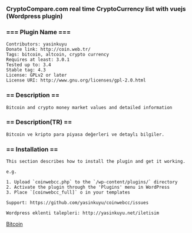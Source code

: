### CryptoCompare.com real time CryptoCurrency list with vuejs (Wordpress plugin)

### === Plugin Name ===
    Contributors: yasinkuyu
    Donate link: http://coin.web.tr/
    Tags: bitcoin, altcoin, crypto currency
    Requires at least: 3.0.1
    Tested up to: 3.4
    Stable tag: 4.3
    License: GPLv2 or later
    License URI: http://www.gnu.org/licenses/gpl-2.0.html


### == Description ==

    Bitcoin and crypto money market values and detailed information

### == Description(TR) ==

    Bitcoin ve kripto para piyasa değerleri ve detaylı bilgiler.

### == Installation ==

    This section describes how to install the plugin and get it working.

    e.g.

    1. Upload `coinwebcc.php` to the `/wp-content/plugins/` directory
    2. Activate the plugin through the 'Plugins' menu in WordPress
    3. Place `[coinwebcc_full]` o in your templates

    Support: https://github.com/yasinkuyu/coinwebcc/issues

    Wordpress eklenti talepleri: http://yasinkuyu.net/iletisim
        
[Bitcoin](http://coin.web.tr/)

